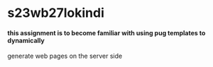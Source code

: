 # s23wb27lokindi
#### this assignment is to become familiar with using pug templates to dynamically
generate web pages on the server side
